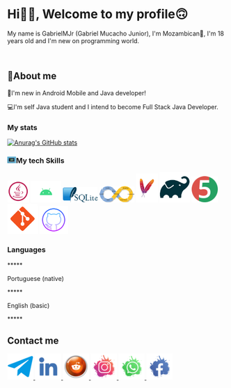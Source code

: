 <html>
<head>
<meta charset="utf-8"
<meta name="viewport" content="width=device-width,
initial-scale=1.0"/>
</head>
  
<body>
<h1>Hi👋🏽, Welcome to my profile🙃</h1>
<p>My name is GabrielMJr (Gabriel Mucacho Junior), I'm Mozambican🙂, I'm 18 years old and I'm new on programming world.</p>
<br/>
<h2>🌴About me</h2>
<p>🌅I'm new in Android Mobile and Java developer!</p>
<p>💻I'm self Java student and I intend to become Full Stack Java Developer.</p>

<h3>My stats</h3>

[![Anurag's GitHub stats](https://github-readme-stats.vercel.app/api?username=gabrielmjr)](https://github.com/anuraghazra/github-readme-stats)

<h3><img width="20px" src="https://raw.githubusercontent.com/gabrielmjr/gabrielmjr/main/images/computer.gif"/>My tech Skills</h3>

<img width="50px" src="https://raw.githubusercontent.com/gabrielmjr/gabrielmjr/main/images/java.svg"/>
<img width="70px" src="https://raw.githubusercontent.com/gabrielmjr/gabrielmjr/main/images/android.png"/>
<img width="80px" src="https://raw.githubusercontent.com/gabrielmjr/gabrielmjr/main/images/sqlite.png"/>
<img width="80px" src="https://raw.githubusercontent.com/gabrielmjr/gabrielmjr/main/images/ci-cd.png"/>
<img width="50px" src="https://raw.githubusercontent.com/gabrielmjr/gabrielmjr/main/images/maven.png"/>    <img width="70px" src="https://raw.githubusercontent.com/gabrielmjr/gabrielmjr/main/images/gradle.png"/>
<img width="60px" src="https://raw.githubusercontent.com/gabrielmjr/gabrielmjr/main/images/junit-jupiter.png"/>
<img width="70px" src="https://raw.githubusercontent.com/gabrielmjr/gabrielmjr/main/images/git.png"/>   <img width="65px" src="https://raw.githubusercontent.com/gabrielmjr/gabrielmjr/main/images/github.png"/>


<h3>Languages</h3>
*****<p>Portuguese (native)</p>
*****<p>English (basic)</p>*****

<h2>Contact me</h2>

<a href="https://t.me/GabrielMJr05">
<img width="60px" src="https://raw.githubusercontent.com/gabrielmjr/gabrielmjr/main/images/telegram.png">
</a>
<a href="https://www.linkedin.com/in/gabriel-mucacho-797628239">
<img width="60px" src="https://raw.githubusercontent.com/gabrielmjr/gabrielmjr/main/images/linkedin.png">
</a>
<a href="https://www.reddit.com/u/GsbrielMJr?utm_medium=android_app&utm_source=share">
<img width="60px" src="https://raw.githubusercontent.com/gabrielmjr/gabrielmjr/main/images/reddit.png">
</a>
<a href="https://www.instagram.com/gabrielmjr05/">
<img width="60px" src="https://raw.githubusercontent.com/gabrielmjr/gabrielmjr/main/images/instagram.png">
</a>
<a href="https://wa.me/258844269896">
<img width="60px" src="https://raw.githubusercontent.com/gabrielmjr/gabrielmjr/main/images/whatsapp.png">
</a>
<a href="https://www.facebook.com/gabrielmucacho.junior.714">
<img width="60px" src="https://raw.githubusercontent.com/gabrielmjr/gabrielmjr/main/images/facebook.png">
</a>


</body>
</html>
